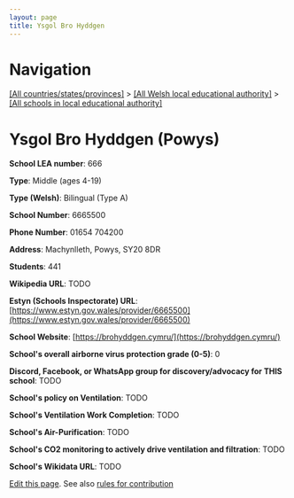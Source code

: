 ```yaml
---
layout: page
title: Ysgol Bro Hyddgen
---
```

# Navigation

[[All countries/states/provinces]](../../..) > [[All Welsh local educational authority]](../..) > [[All schools in local educational authority]](..)

# Ysgol Bro Hyddgen (Powys)

**School LEA number**: 666

**Type**: Middle (ages 4-19)

**Type (Welsh)**: Bilingual (Type A)

**School Number**: 6665500

**Phone Number**: 01654 704200

**Address**: Machynlleth, Powys, SY20 8DR

**Students**: 441

**Wikipedia URL**: TODO

**Estyn (Schools Inspectorate) URL**: [https://www.estyn.gov.wales/provider/6665500](https://www.estyn.gov.wales/provider/6665500)

**School Website**: [https://brohyddgen.cymru/](https://brohyddgen.cymru/)

**School's overall airborne virus protection grade (0-5)**: 0

**Discord, Facebook, or WhatsApp group for discovery/advocacy for THIS school**: TODO

**School's policy on Ventilation**: TODO

**School's Ventilation Work Completion**: TODO

**School's Air-Purification**: TODO

**School's CO2 monitoring to actively drive ventilation and filtration**: TODO

**School's Wikidata URL**: TODO




[Edit this page](https://github.com/ventilate-schools/Wales/edit/prif/./Powys/Ysgol_Bro_Hyddgen.md). See also [rules for contribution](../../../contribution-rules/)